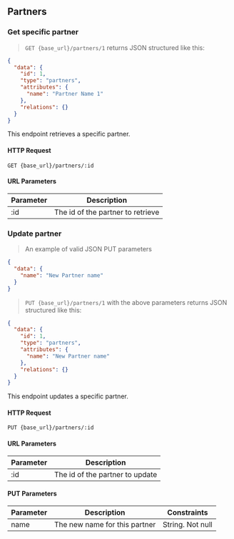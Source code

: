 ## Partners

### Get specific partner

> `GET {base_url}/partners/1` returns JSON structured like this:

```json
{
  "data": {
    "id": 1,
    "type": "partners",
    "attributes": {
      "name": "Partner Name 1"
    },
    "relations": {}
  }
}

```

This endpoint retrieves a specific partner.

#### HTTP Request

`GET {base_url}/partners/:id`

#### URL Parameters

Parameter | Description
--------- | -----------
:id | The id of the partner to retrieve

### Update partner

> An example of valid JSON PUT parameters

```json
{
  "data": {    
    "name": "New Partner name"
  }
}
```

> `PUT {base_url}/partners/1` with the above parameters returns JSON structured like this:

```json
{
  "data": {
    "id": 1,
    "type": "partners",
    "attributes": {
      "name": "New Partner name"
    },
    "relations": {}
  }
}
```

This endpoint updates a specific partner.

#### HTTP Request

`PUT {base_url}/partners/:id`

#### URL Parameters

Parameter | Description
--------- | -----------
:id | The id of the partner to update

#### PUT Parameters

Parameter | Description | Constraints
--------- | ----------- | -----------
name | The new name for this partner | String. Not null
